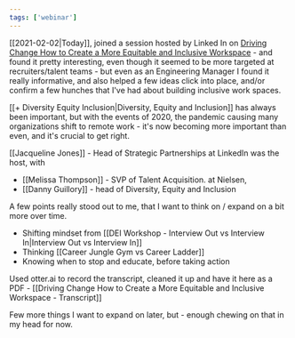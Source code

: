 ```yaml
---
tags: ['webinar']
---
```


[[2021-02-02|Today]], joined a session hosted by Linked In on [Driving Change How to Create a More Equitable and Inclusive Workspace](https://business.linkedin.com/talent-solutions/webinars/21/01/virtual-event-driving-change-create-an-equitable-inclusive-workplace) - and found it pretty interesting, even though it seemed to be more targeted at recruiters/talent teams - but even as an Engineering Manager I found it really informative, and also helped a few ideas click into place, and/or confirm a few hunches that I've had about building inclusive work spaces.

[[+ Diversity Equity Inclusion|Diversity, Equity and Inclusion]] has always been important, but with the events of 2020, the pandemic causing many organizations shift to remote work - it's now becoming more important than even, and it's crucial to get right.


[[Jacqueline Jones]] - Head of Strategic Partnerships at LinkedIn was the host, with 

- [[Melissa Thompson]] - SVP of Talent Acquisition. at Nielsen,
- [[Danny Guillory]] - head of Diversity, Equity and Inclusion 

A few points really stood out to me, that I want to think on / expand on a bit more over time.

- Shifting mindset from [[DEI Workshop - Interview Out vs Interview In|Interview Out vs Interview In]]
- Thinking  [[Career Jungle Gym vs Career Ladder]]
- Knowing when to stop and educate, before taking action

Used otter.ai to record the transcript, cleaned it up and have it here as a PDF - 
[[Driving Change How to Create a More Equitable and Inclusive Workspace  - Transcript]]

Few more things I want to expand on later, but - enough chewing on that in my head for now.